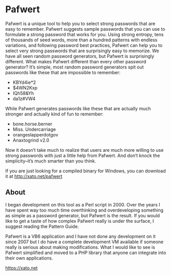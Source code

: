 Pafwert
=======

Pafwert is a unique tool to help you to select strong passwords that are easy to remember. Pafwert suggests sample passwords that you can use to formulate a strong password that works for you. Using strong entropy, tens of thousands of seed words, more than a hundred patterns with endless variations, and following password best practices, Pafwert can help you to select very strong passwords that are surprisingly easy to memorize. We have all seen random password generators, but Pafwert is surprisingly different.
What makes Pafwert different than every other password generator? It’s simple, most random password generators spit out passwords like these that are impossible to remember:
- KBYd4ie*2
- $4WN2Kxp
- IQh58&Yh
- da1z#VW4

While Pafwert generates passwords like these that are actually much stronger and actually kind of fun to remember:
- bone.horse.berner
- Miss. Undercarriage
- orangeslapperdotgov
- Anaxtogrind v2.0

Now it doesn’t take much to realize that users are much more willing to use strong passwords with just a little help from Pafwert. And don’t knock the simplicity–it’s much smarter than you think.

If you are just looking for a compiled binary for Windows, you can download it at http://xato.net/pafwert

About
-------
I began development on this tool as a Perl script in 2000. Over the years I have spent way too much time overthinking and overdeveloping something as simple as a password generator, but Pafwert is the result. If you would like to get a taste of how complex Pafwert really is under the surface, I suggest reading the Pattern Guide.

Pafwert is a VB6 application and I have not done any development on it since 2007 but I do have a complete development VM available if someone really is serious about making modifications. What I would like to see is Pafwert simplified and moved to a PHP library that anyone can integrate into their own applications.


https://xato.net
